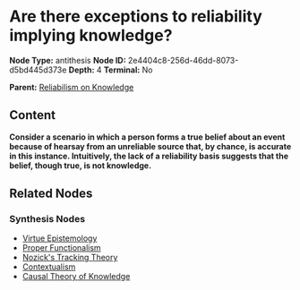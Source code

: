 # Are there exceptions to reliability implying knowledge?

**Node Type:** antithesis
**Node ID:** 2e4404c8-256d-46dd-8073-d5bd445d373e
**Depth:** 4
**Terminal:** No

**Parent:** [Reliabilism on Knowledge](reliabilism-on-knowledge-synthesis-d8314181-a211-45fb-9d8c-c522c2200a26.md)

## Content

**Consider a scenario in which a person forms a true belief about an event because of hearsay from an unreliable source that, by chance, is accurate in this instance. Intuitively, the lack of a reliability basis suggests that the belief, though true, is not knowledge.**

## Related Nodes

### Synthesis Nodes

- [Virtue Epistemology](virtue-epistemology-synthesis-46eb0f27-dbf8-43fc-bdd5-9d0f3d0fdb55.md)
- [Proper Functionalism](proper-functionalism-synthesis-72247898-ceec-4580-8410-67ba69318368.md)
- [Nozick's Tracking Theory](nozicks-tracking-theory-synthesis-4301c4c5-3f0d-41d4-b62f-256999f92f7f.md)
- [Contextualism](contextualism-synthesis-2a129527-31f2-4d8d-8ed9-9422a120cbcf.md)
- [Causal Theory of Knowledge](causal-theory-of-knowledge-synthesis-89d2d264-77c7-4660-966b-b868114f9965.md)
